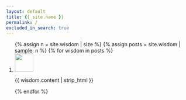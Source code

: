 ```yaml
---
layout: default
title: {{ site.name }}
permalink: /
excluded_in_search: true
---
```


<div style="float:right; margin-bottom:50px; color:#666">
</div>

<ol class="twitter-feed">
  {% assign n = site.wisdom | size %}
  {% assign posts = site.wisdom | sample: n %}
  {% for wisdom in posts %}<li class="tweet">
    <img class="profile-photo" src="{{ site.url }}{{ site.baseurl }}/natacha-bot.png" width="50px" />
    <p class="text-content">
    {{ wisdom.content | strip_html }}
    </p>
  </li>{% endfor %}
</ol>
